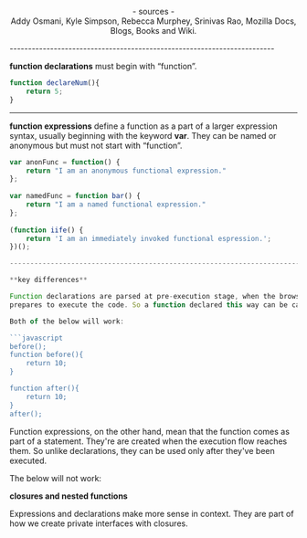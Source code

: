 <p align="center">
- sources -
<br>
Addy Osmani, Kyle Simpson, Rebecca Murphey, Srinivas Rao, 
Mozilla Docs, Blogs, Books and Wiki.
</p>
------------------------------------------------------------------------

**function declarations** must begin with “function”.
```javascript
function declareNum(){
    return 5;
}
```
------------------------------------------------------------------------

**function expressions** define a function as a part of a larger expression syntax, usually beginning with the keyword **var**. They can be named or anonymous but must not start with “function”.
```javascript
var anonFunc = function() {
    return "I am an anonymous functional expression."
};
 
var namedFunc = function bar() {
    return "I am a named functional expression."
};
 
(function iife() {
    return 'I am an immediately invoked functional espression.';
})();

------------------------------------------------------------------------

**key differences**

Function declarations are parsed at pre-execution stage, when the browser 
prepares to execute the code. So a function declared this way can be called both after and before the definition.

Both of the below will work:

```javascript
before();
function before(){
    return 10;
}

function after(){
    return 10;
}
after();
```

Function expressions, on the other hand, mean that the function comes as part of a statement. They're are created when the execution flow reaches them. So unlike declarations, they can be used only after they've been executed.

The below will not work:


**closures and nested functions**

Expressions and declarations make more sense in context. They are part of how we create private interfaces with closures.






